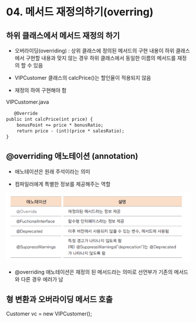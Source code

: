 # 04. 메서드 재정의하기(overring)

## 하위 클래스에서 메서드 재정의 하기

- 오버라이딩(overriding) : 상위 클래스에 정의된 메서드의 구현 내용이 하위 클래스에서 구현할 내용과 맞지 않는 경우 
하위 클래스에서 동일한 이름의 메서드를 재정의 할 수 있음 

- VIPCustomer 클래스의 calcPrice()는 할인율이 적용되지 않음

- 재정의 하여 구현해야 함

VIPCustomer.java
```
   @Override
public int calcPrice(int price) {
	bonusPoint += price * bonusRatio;
	return price - (int)(price * salesRatio);
}
```



## @overriding 애노테이션 (annotation)

- 애노테이션은 원래 주석이라는 의미

- 컴파일러에게 특별한 정보를 제공해주는 역할 

![annotation](./img/annotation.png)

- @overriding 애노테이션은 재정의 된 메서드라는 의미로 선언부가 기존의 메서드와 다른 경우 에러가 남



## 형 변환과 오버라이딩 메서드 호출

   Customer vc = new VIPCustomer();



